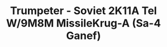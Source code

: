 ---
layout: product
title: "Trumpeter - Soviet 2K11A Tel W/9M8M MissileKrug-A (Sa-4 Ganef)"
price: "12000" 
desc: "N/A"
img_path: "/assets/img/TRU09523.jpg"
brand: "N/A"
available: false
special_offer: false
new: false
soon: false
cat: "010000"
subcat: "013400"
subsubcat: "0N/A"
sifra: "TRU09523"
popular: true
---